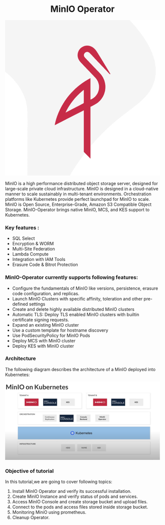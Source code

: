 <h1 align="center">MinIO Operator</h1>

![Logo](_images/logo.png)

MinIO is a high performance distributed object storage server, designed for large-scale private cloud infrastructure. MinIO is designed in a cloud-native manner to scale sustainably in multi-tenant environments. Orchestration platforms like Kubernetes provide perfect launchpad for MinIO to scale. MinIO is Open Source, Enterprise-Grade, Amazon S3 Compatible Object Storage. 
MinIO-Operator brings native MinIO, MCS, and KES support to Kubernetes. 

### Key features :

- SQL Select
- Encryption & WORM
- Multi-Site Federation
- Lambda Compute
- Integration with IAM Tools
- Erasure Code & Bitrot Protection



### MinIO-Operator currently supports following features:

- Configure the fundamentals of MinIO like versions, persistence, erasure code configuration, and replicas.
- Launch MinIO Clusters with specific affinity, toleration and other pre-defined settings
- Create and delete highly available distributed MinIO clusters
- Automatic TLS: Deploy TLS enabled MinIO clusters with builtin certificate signing requests.
- Expand an existing MinIO cluster	
- Use a custom template for hostname discovery	
- Use PodSecurityPolicy for MinIO Pods	
- Deploy MCS with MinIO cluster	
- Deploy KES with MinIO cluster


### Architecture
The following diagram describes the architecture of a MinIO deployed into Kubernetes:

![](_images/minio-on-kubernetes.PNG)


### Objective of tutorial

In this tutorial,we are going to cover following topics:

1. Install MinIO Operator and verify its successful installation.
2. Create MinIO Instance and verify status of pods and services.
3. Access MinIO Console and create storage bucket and upload files.
4. Connect to the pods and access files stored inside storage bucket.
5. Monitoring MiniO using prometheus.
6. Cleanup Operator.







